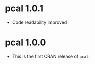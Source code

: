 
# pcal 1.0.1

* Code readability improved

# pcal 1.0.0

* This is the first CRAN release of `pcal`.

